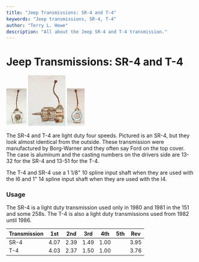 ```yaml
---
title: "Jeep Transmissions: SR-4 and T-4"
keywords: "Jeep transmissions, SR-4, T-4"
author: "Terry L. Howe"
description: "All about the Jeep SR-4 and T-4 transmission."
---
```

# Jeep Transmissions: SR-4 and T-4

[![SR-4 front](/img/transmission/factory/sr4f_.jpg)](/img/transmission/factory/sr4f.jpg) [![SR-4 side](/img/transmission/factory/sr4s_.jpg)](/img/transmission/factory/sr4s.jpg) [![SR-4 back](/img/transmission/factory/sr4b_.jpg)](/img/transmission/factory/sr4b.jpg)   

The SR-4 and T-4 are light duty four speeds. Pictured is an SR-4, but they look almost identical from the outside. These transmission were manufactured by Borg-Warner and they often say Ford on the top cover. The case is aluminum and the casting numbers on the drivers side are 13-32 for the SR-4 and 13-51 for the T-4.

The T-4 and SR-4 use a 1 1/8" 10 spline input shaft when they are used with the I6 and 1" 14 spline input shaft when they are used with the I4.

### Usage

The SR-4 is a light duty transmission used only in 1980 and 1981 in the 151 and some 258s. The T-4 is also a light duty transmissions used from 1982 until 1986.

| Transmission | 1st  | 2nd  | 3rd  | 4th  | 5th | Rev  |
|--------------|------|------|------|------|-----|------|
| SR-4         | 4.07 | 2.39 | 1.49 | 1.00 |     | 3.95 |
| T-4          | 4.03 | 2.37 | 1.50 | 1.00 |     | 3.76 |